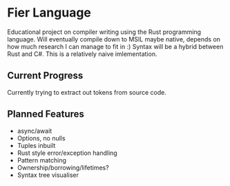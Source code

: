 # Fier Language
Educational project on compiler writing using the Rust programming language. Will eventually compile down to MSIL maybe native, depends on how much research I can manage to fit in :) Syntax will be a hybrid between Rust and C#. This is a relatively naive imlementation.

## Current Progress
Currently trying to extract out tokens from source code. 

## Planned Features
- async/await
- Options, no nulls
- Tuples inbuilt
- Rust style error/exception handling
- Pattern matching
- Ownership/borrowing/lifetimes?
- Syntax tree visualiser